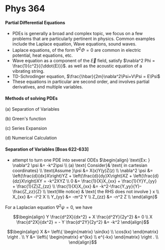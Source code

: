 # Phys 364

#### Partial Differential Equations
* PDEs is generally a broad and complex topic, we focus on a few problems that are particularly pertinent in physics. Common examples include the Laplace equation, Wave equations, sound waves.
* Laplace equations, of the form $\nabla^2 \Phi = 0$ are common in electric potential, heat equations, etc.
* Wave equation as a component of the $\vec{E}$ field, satisfy $\nabla^2 Phi = \frac{1}{c^2}{{\ddot{E}}}$. as well as the acoustic equation of a vibrating string.
* TD-Schrodinger equation, $\frac{\hbar}{2m}\nabla^2\Psi+V\Psi = E\Psi$
* These equations in particular are second order, and involves partial derivatives, and multiple variables.

#### Methods of solving PDEs
(a) Separation of Variables

(b) Green's function

(c\) Series Expansion

(d) Numerical Calculation

#### Separation of Variables [Boas 622-633]
* attempt to turn one PDE into several ODEs
$\begin{align}
\text{Ex: } \nabla^2 \psi &= -k^2\psi \\
(a) \text{ Consider}& \text{ in cartesian coordinates} \\
\text{Assume }\psi &= X(x)Y(y)Z(z) \\
\nabla^2 \psi &= \left(\frac{d}{dx}X\right)YZ + \left(\frac{d}{dy}X\right)XZ + \left(\frac{d}{dz}X\right)XY = -k^2XYZ \\
0 &= \frac{1}{X}X_{xx} + \frac{1}{Y}Y_{yy} + \frac{1}{Z}Z_{zz} \\
\frac{1}{X}X_{xx} &= -k^2-\frac{Y_yy}{Y}-\frac{Z_zz}{Z} \\
\text{We notice} & \text{ the RHS does not involve } x \\
X_{xx} &= -l^2 X \\
Y_{yy} &= -m^2 Y \\
Z_{zz} &= -n^2 Z \\
\end{align}$

For a Laplacian equation $\nabla^2 \psi = 0$, we have

$$\begin{align}
  Y \frac{d^2X}{dx^2} + X \frac{d^2Y}{2y^2} &= 0 \\
  X \frac{d^2X}{dx^2} = - Y \frac{d^2Y}{2y^2} &= -k^2
\end{align}$$

$$\begin{align}
  X &=
  \left\{
    \begin{matrix}
    \sin(kx) \\
    \cos(kx)
    \end{matrix}
  \right . \\
  Y &=
  \left\{
    \begin{matrix}
    e^{kx} \\
    e^{-kx}
    \end{matrix}
  \right . \\
\end{align}$$
